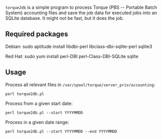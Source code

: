 `torque2db` is a simple program to process Torque (PBS -- Portable Batch
System) accounting files and save the job data for executed jobs into an
SQLite database.  It might not be fast, but it does the job.

Required packages
-----------------

Debian:
    sudo aptitude install libdbi-perl libclass-dbi-sqlite-perl sqlite3

Red Hat:
    sudo yum install perl-DBI perl-Class-DBI-SQLite sqlite

Usage
-----

Process all relevant files in `/var/spool/torque/server_priv/accounting`:

    perl torque2db.pl

Process from a given start date:

    perl torque2db.pl --start YYYYMMDD

Process in a given date range:

    perl torque2db.pl --start YYYYMMDD --end YYYYMMDD

